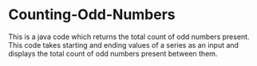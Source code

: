 # Counting-Odd-Numbers
This is a java code which returns the total count of odd numbers present. This code takes starting and ending values of a series as an input and displays the total count of odd numbers present between them.
